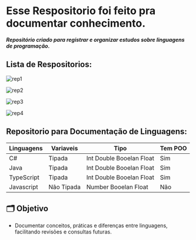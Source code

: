 # Esse Respositorio foi feito pra documentar conhecimento.

***Repositório criado para registrar e organizar estudos sobre linguagens de programação.***

## Lista de Respositorios:

![rep1](https://github.com/SidneiAJr/Documentacao_Linguagens/blob/main/prints/1.PNG)

![rep2](https://github.com/SidneiAJr/Documentacao_Linguagens/blob/main/prints/3.PNG)

![rep3](https://github.com/SidneiAJr/Documentacao_Linguagens/blob/main/prints/5.PNG)

![rep4](https://github.com/SidneiAJr/Documentacao_Linguagens/blob/main/prints/6.PNG)

## Repositorio para Documentação de Linguagens:

| Linguagens | Variaveis | Tipo |Tem POO
|-------------|-------------|-------------|-------------|
| C#             | Tipada     | Int Double Booelan Float     | Sim |
| Java           | Tipada     | Int Double Booelan Float     | Sim |
| TypeScript     | Tipada     | Int Double Booelan Float      | Sim|
| Javascript     | Não Tipada  | Number Booelan Float    | Não|


## 🗂️ Objetivo

- Documentar conceitos, práticas e diferenças entre linguagens, facilitando revisões e consultas futuras.

